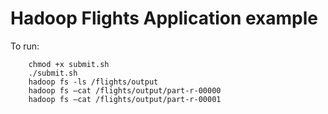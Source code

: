 # Hadoop Flights Application example

To run:
````
    chmod +x submit.sh
    ./submit.sh
    hadoop fs -ls /flights/output
    hadoop fs –cat /flights/output/part-r-00000
    hadoop fs –cat /flights/output/part-r-00001
````